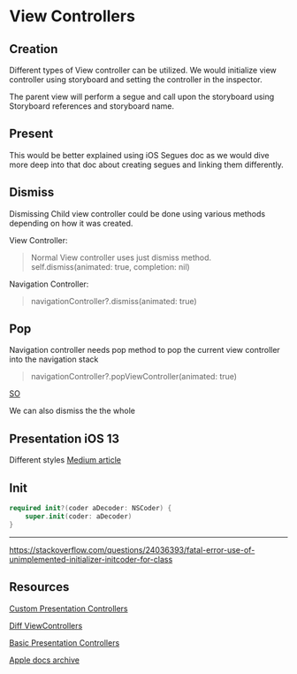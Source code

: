 # View Controllers

## Creation

Different types of View controller can be utilized. We would initialize view controller using storyboard and setting the controller in the inspector.

The parent view will perform a segue and call upon the storyboard using Storyboard references and storyboard name.

## Present

This would be better explained using iOS Segues doc as we would dive more deep into that doc about creating segues and linking them differently.

## Dismiss

Dismissing Child view controller could be done using various methods depending on how it was created.

View Controller: 

> Normal View controller uses just dismiss method. self.dismiss\(animated: true, completion: nil\)

Navigation Controller: 

> navigationController?.dismiss\(animated: true\)


## Pop

Navigation controller needs pop method to pop the current view controller into the navigation stack


> navigationController?.popViewController\(animated: true\)

[SO](https://stackoverflow.com/questions/23841617/how-to-pop-navigation-controller-ios)

We can also dismiss the the whole 


## Presentation iOS 13
Different styles [Medium article](https://hacknicity.medium.com/view-controller-presentation-changes-in-ios-13-ac8c901ebc4e)

## Init


```swift
required init?(coder aDecoder: NSCoder) {
    super.init(coder: aDecoder)
}
```

---
https://stackoverflow.com/questions/24036393/fatal-error-use-of-unimplemented-initializer-initcoder-for-class

## Resources

[Custom Presentation Controllers](https://makeapppie.com/2016/04/11/the-step-by-step-guide-to-custom-presentation-controllers/)

[Diff ViewControllers](https://stackoverflow.com/questions/33395463/in-uinavigationcontroller-what-is-the-difference-between-topviewcontroller-visi)

[Basic Presentation Controllers](https://www.appcoda.com/presentation-controllers-tutorial/)

[Apple docs archive](https://developer.apple.com/library/archive/featuredarticles/ViewControllerPGforiPhoneOS/PresentingaViewController.html)
